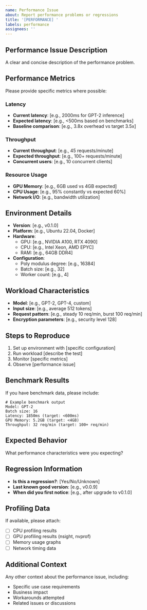 ```yaml
---
name: Performance Issue
about: Report performance problems or regressions
title: '[PERFORMANCE] '
labels: performance
assignees: ''
---
```


## Performance Issue Description
A clear and concise description of the performance problem.

## Performance Metrics
Please provide specific metrics where possible:

### Latency
- **Current latency**: [e.g., 2000ms for GPT-2 inference]
- **Expected latency**: [e.g., <500ms based on benchmarks]
- **Baseline comparison**: [e.g., 3.8x overhead vs target 3.5x]

### Throughput
- **Current throughput**: [e.g., 45 requests/minute]
- **Expected throughput**: [e.g., 100+ requests/minute]
- **Concurrent users**: [e.g., 10 concurrent clients]

### Resource Usage
- **GPU Memory**: [e.g., 6GB used vs 4GB expected]
- **CPU Usage**: [e.g., 95% constantly vs expected 60%]
- **Network I/O**: [e.g., bandwidth utilization]

## Environment Details
- **Version**: [e.g., v0.1.0]
- **Platform**: [e.g., Ubuntu 22.04, Docker]
- **Hardware**: 
  - GPU: [e.g., NVIDIA A100, RTX 4090]
  - CPU: [e.g., Intel Xeon, AMD EPYC]
  - RAM: [e.g., 64GB DDR4]
- **Configuration**:
  - Poly modulus degree: [e.g., 16384]
  - Batch size: [e.g., 32]
  - Worker count: [e.g., 4]

## Workload Characteristics
- **Model**: [e.g., GPT-2, GPT-4, custom]
- **Input size**: [e.g., average 512 tokens]
- **Request pattern**: [e.g., steady 10 req/min, burst 100 req/min]
- **Encryption parameters**: [e.g., security level 128]

## Steps to Reproduce
1. Set up environment with [specific configuration]
2. Run workload [describe the test]
3. Monitor [specific metrics]
4. Observe [performance issue]

## Benchmark Results
If you have benchmark data, please include:
```
# Example benchmark output
Model: GPT-2
Batch size: 16
Latency: 1850ms (target: <600ms)
GPU Memory: 5.2GB (target: <4GB)
Throughput: 32 req/min (target: 100+ req/min)
```

## Expected Behavior
What performance characteristics were you expecting?

## Regression Information
- **Is this a regression?**: [Yes/No/Unknown]
- **Last known good version**: [e.g., v0.0.9]
- **When did you first notice**: [e.g., after upgrade to v0.1.0]

## Profiling Data
If available, please attach:
- [ ] CPU profiling results
- [ ] GPU profiling results (nsight, nvprof)
- [ ] Memory usage graphs
- [ ] Network timing data

## Additional Context
Any other context about the performance issue, including:
- Specific use case requirements
- Business impact
- Workarounds attempted
- Related issues or discussions